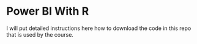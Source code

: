# Power BI With R

I will put detailed instructions here how to download the code in this repo that is used by the course.
